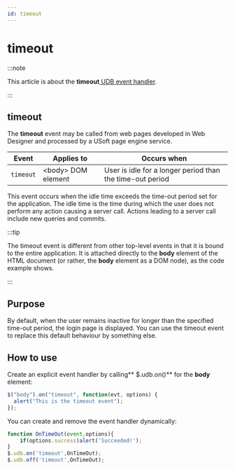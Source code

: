 ```yaml
---
id: timeout
---
```


# timeout




:::note

This article is about the **timeout**[ UDB event handler](/docs/Web_and_app_UIs/UDB_Events).

:::

## **timeout**

The **timeout** event may be called from web pages developed in Web Designer and processed by a USoft page engine service.

|**Event**|**Applies to**|**Occurs when**|
|--------|--------|--------|
|`timeout`|\<body> DOM element|User is idle for a longer period than the time-out period|



This event occurs when the idle time exceeds the time-out period set for the application. The idle time is the time during which the user does not perform any action causing a server call. Actions leading to a server call include new queries and commits.


:::tip

The timeout event is different from other top-level events in that it is bound to the entire application. It is attached directly to the **body** element of the HTML document (or rather, the **body** element as a DOM node), as the code example shows.

:::

## Purpose

By default, when the user remains inactive for longer than the specified time-out period, the login page is displayed. You can use the timeout event to replace this default behaviour by something else.

## How to use

Create an explicit event handler by calling** $.udb.on()** for the **body** element:

```js
$("body").on("timeout", function(evt, options) {
  alert("This is the timeout event");
});
```

You can create and remove the event handler dynamically:

```js
function OnTimeOut(event,options){
    if(options.success)alert('Succeeded!');
}
$.udb.on('timeout',OnTimeOut);
$.udb.off('timeout',OnTimeOut);
```

 